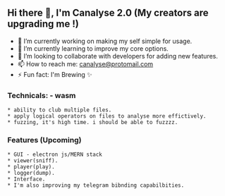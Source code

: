 ## Hi there 👋, I'm Canalyse 2.0 (My creators are upgrading me !)

- 🔭 I’m currently working on making my self simple for usage.
- 🌱 I’m currently learning to improve my core options.
- 👯 I’m looking to collaborate with developers for adding new features.
- 📫 How to reach me: canalyse@protomail.com
- ⚡ Fun fact: I'm Brewing ✨

### Technicals: - wasm

	* ability to club multiple files.
	* apply logical operators on files to analyse more effictively.
	* fuzzing, it's high time. i should be able to fuzzzz.

### Features (Upcoming)

    * GUI - electron js/MERN stack
    * viewer(sniff).
    * player(play).
    * logger(dump).
    * Interface.
    * I'm also improving my telegram bibnding capabilbities. 

<!--
**canalyse/canalyse** is a  _special_ ✨ repository because its `README.md` (this file) appears on your GitHub profile.

Here are some ideas to get you started:


- 💬 Ask me about ...
- 
- 😄 Pronouns: ...
- ...

	better Telegram Integration
		better telegram messages
		pairing option

	raspberry pi - portable localhost:8000 
		should run at start
		should be able to connect with hardware interfaces(socketcan)
	wasm backend for fast data processing
		technicals should be implemented in this
		should be able to pass data to frontend like an API
	git integration for saving projects
		user should have option to create,load project files
		should be reliable at sudden power failures of hardware


-->


